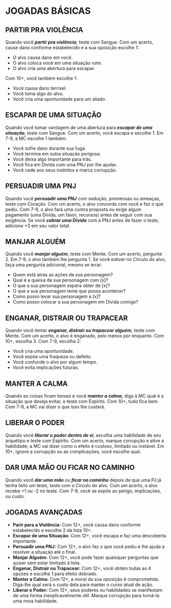# JOGADAS BÁSICAS

## PARTIR PRA VIOLÊNCIA

Quando você ***partir pra violência***, teste com Sangue. Com um acerto, cause dano conforme estabelecido e a sua oposição escolhe 1:

- O alvo causa dano em você.
- O alvo coloca você em uma situação ruim.
- O alvo cria uma abertura para escapar.

Com 10+, você também escolhe 1:

- Você causa dano terrível.
- Você toma algo do alvo.
- Você cria uma oportunidade para um aliado.

## ESCAPAR DE UMA SITUAÇÃO

Quando você tomar vantagem de uma abertura para ***escapar de uma situação***, teste com Sangue. Com um acerto, você escapa e escolhe 1. Em 7-9, a MC escolhe 1 também:

- Você sofre dano durante sua fuga.
- Você termina em outra situação perigosa.
- Você deixa algo importante para trás.
- Você fica em Dívida com uma PNJ por lhe ajudar.
- Você cede aos seus instintos e marca corrupção.

## PERSUADIR UMA PNJ

Quando você ***persuadir uma PNJ*** com sedução, promessas ou ameaças, teste com Coração. Com um acerto, o alvo concorda com você e faz o que pediu. Com 7-9, o alvo fará uma contra proposta ou exige algum pagamento (uma Dívida, um favor, recursos) antes de seguir com sua exigência. Se você ***cobrar uma Dívida*** com a PNJ antes de fazer o teste, adicione +3 em seu valor total.

## MANJAR ALGUÉM

Quando você ***manjar alguém***, teste com Mente. Com um acerto, pergunte 2. Em 7-9, o alvo também lhe pergunta 1. Se você estiver no Círculo do alvo, faça uma pergunta adicional, mesmo se errar.

- Quem está atrás as ações da sua personagem?
- Qual é a queixa da sua personagem com [x]?
- O que a sua personagem espera obter de [x]?
- O que a sua personagem teme que possa acontecer?
- Como posso levar sua personagem a [x]?
- Como posso colocar a sua personagem em Dívida comigo?

## ENGANAR, DISTRAIR OU TRAPACEAR

Quando você tentar ***enganar, distrair ou trapacear alguém***, teste com Mente. Com um acerto, o alvo é enganado, pelo menos por enquanto. Com 10+, escolha 3. Com 7-9, escolha 2:

- Você cria uma oportunidade.
- Você expõe uma fraqueza ou defeito.
- Você confunde o alvo por algum tempo.
- Você evita implicações futuras.

## MANTER A CALMA

Quando as coisas ficam tensas e você ***manter a calma***, diga à MC qual é a situação que deseja evitar, e teste com Espírito. Com 10+, tudo fica bem. Com 7-9, a MC vai dizer o que isso lhe custará.

## LIBERAR O PODER

Quando você ***liberar o poder dentro de si***, escolha uma habilidade de seu arquétipo e teste com Espírito. Com um acerto, marque corrupção e ative a habilidade; a MC vai dizer como o efeito é custoso, limitado ou instável. Em 10+, ignore a corrupção ou as complicações, você escolhe qual.

## DAR UMA MÃO OU FICAR NO CAMINHO

Quando você ***dar uma mão*** ou ***ficar no caminho*** depois de que uma PJ já tenha feito um teste, teste com o Círculo do alvo. Com um acerto, o alvo recebe +1 ou -2 no teste. Com 7-9, você se expõe ao perigo, implicações, ou custo.

## JOGADAS AVANÇADAS

- **Parir para a Violência:** Com 12+, você causa dano conforme estabelecido e escolhe 2 da lista 10+.
- **Escapar de uma Situação:** Com 12+, você escapa e faz uma descoberta importante.
- **Persuadir uma PNJ:** Com 12+, o alvo faz o que você pediu e lhe ajuda a resolver a situação até o final.
- **Manjar Alguém:** Com 12+, você pode fazer quaisquer perguntas que quiser sem estar limitado à lista.
- **Enganar, Distrair ou Trapacear:** Com 12+, você obtém todas as 4 opções e escolhe 1 para efeito dobrado.
- **Manter a Calma:** Com 12+, a moral da sua oposição é comprometida. Diga-lhe qual será o custo dela para manter o curso atual de ação.
- **Liberar o Poder:** Com 12+, seus poderes ou habilidades se manifestam de uma forma inexplicavelmente útil. Marque corrupção para torná-la uma nova habilidade.
